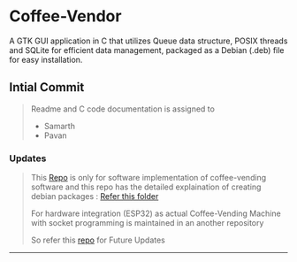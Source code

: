# Coffee-Vendor

A GTK GUI application in C that utilizes Queue data structure, POSIX threads and SQLite for efficient data management, packaged as a Debian (.deb) file for easy installation.

## Intial Commit

> Readme and C code documentation is assigned to
>
> - Samarth
> - Pavan

### Updates

> This [Repo][this-repo] is only for software implementation of coffee-vending software and this repo has the detailed explaination of creating debian packages : [Refer this folder][debian-docs]
>
> For hardware integration (ESP32) as actual Coffee-Vending Machine with socket programming is maintained in an another repository
>
> So refer this [repo][repo] for Future Updates

---

[repo]: https://github.com/Sanjay0302/Coffee-Vendor-ESP32
[debian-docs]: https://github.com/Sanjay0302/Coffee-Vendor/tree/main/docs/Deb%20creation%20explained
[this-repo]: https://github.com/Sanjay0302/Coffee-Vendor/
